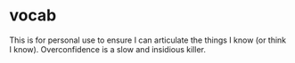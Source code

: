 # vocab

This is for personal use to ensure I can articulate the things I know (or think I know). Overconfidence is a slow and insidious killer.
